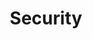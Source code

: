 ---
title: Security
description: Status is dedicated to providing the highest grade of security for all users. Leveraging state of the art technology and protocols to remove third party interference. Chat, transact, and browse confidently.
layout: security
---